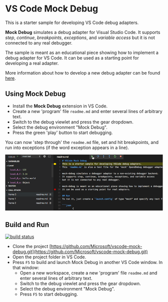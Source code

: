 # VS Code Mock Debug

This is a starter sample for developing VS Code debug adapters.

**Mock Debug** simulates a debug adapter for Visual Studio Code.
It supports *step*, *continue*, *breakpoints*, *exceptions*, and
*variable access* but it is not connected to any real debugger.

The sample is meant as an educational piece showing how to implement a debug
adapter for VS Code. It can be used as a starting point for developing a real adapter.

More information about how to develop a new debug adapter can be found
[here](https://github.com/Microsoft/vscode-extensionbuilders/blob/master/docs/extensions/example-debuggers.md).

## Using Mock Debug

* Install the **Mock Debug** extension in VS Code.
* Create a new 'program' file `readme.md` and enter several lines of arbitrary text.
* Switch to the debug viewlet and press the gear dropdown.
* Select the debug environment "Mock Debug".
* Press the green 'play' button to start debugging.

You can now 'step through' the `readme.md` file, set and hit breakpoints, and run into exceptions (if the word exception appears in a line).

![Mock Debug](images/mock-debug.gif)


## Build and Run

[![build status](https://travis-ci.org/Microsoft/vscode-mock-debug.svg?branch=master)](https://travis-ci.org/Microsoft/vscode-mock-debug)

* Clone the project [https://github.com/Microsoft/vscode-mock-debug.git](https://github.com/Microsoft/vscode-mock-debug.git)
* Open the project folder in VS Code.
* Press `F5` to build and launch Mock Debug in another VS Code window. In that window:
  * Open a new workspace, create a new 'program' file `readme.md` and enter several lines of arbitrary text.
  * Switch to the debug viewlet and press the gear dropdown.
  * Select the debug environment "Mock Debug".
  * Press `F5` to start debugging.
